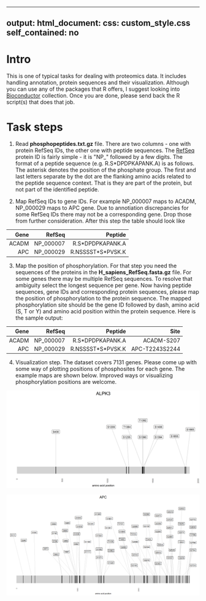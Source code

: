 
---
output:
  html_document:
     css: custom_style.css
     self_contained: no
---

# Intro

This is one of typical tasks for dealing with proteomics data. It includes handling annotation, protein sequences and their visualization. Although you can use any of the packages that R offers, I suggest looking into [Bioconductor](http://www.bioconductor.org/) collection. Once you are done, please send back the R script(s) that does that job.


# Task steps

1. Read **phosphopeptides.txt.gz** file. There are two columns - one with protein RefSeq IDs, the other one with
peptide sequences. The [RefSeq](https://en.wikipedia.org/wiki/RefSeq) protein ID is fairly simple - it is "NP_" followed by a few digits. The format of a peptide sequence (e.g. R.S\*DPDPKAPANK.A) is as follows. The asterisk denotes the position of the phosphate group. The first and last letters separate by the dot are the flanking amino acids related to the peptide sequence context. That is they are part of the protein, but not part of the identified peptide.

2. Map RefSeq IDs to gene IDs. For example NP_000007 maps to ACADM, NP_000029 maps to APC gene.
Due to annotiation discrepancies for some RefSeq IDs there may not be a corresponding gene. Drop those from further consideration. After this step the table should look like 

| Gene   |  RefSeq |            Peptide |
|-------:|--------:|-------------------:|
| ACADM	|NP_000007|	  R.S\*DPDPKAPANK.A|
| APC    |NP_000029|	R.NSSSST\*S\*PVSK.K|


3. Map the position of phosphorylation. For that step you need the sequences of the proteins in the **H_sapiens_RefSeq.fasta.gz** file. For some genes there may be multiple RefSeq sequences. To resolve that ambiguity select the longest sequence per gene. Now having peptide sequences, gene IDs and corresponding protein sequences, please map the position of phosphorylation to the protein sequence. The mapped phosphorylation site should be the gene ID followed by dash, amino acid (S, T or Y) and amino acid position within the protein sequence. Here is the sample output:

| Gene   |  RefSeq |            Peptide |              Site |
|-------:|--------:|-------------------:|------------------:|
| ACADM	|NP_000007|	  R.S\*DPDPKAPANK.A|        ACADM-S207 |
| APC    |NP_000029|	R.NSSSST\*S\*PVSK.K|    APC-T2243S2244 |


4. Visualization step. The dataset covers 7131 genes. Please come up with some way of plotting positions of 
phosphosites for each gene. The example maps are shown below. Improved ways or visualizing phosphorylation positions are welcome.

![](ALPK3.png "ALPK3")

![](APC.png "APC")


